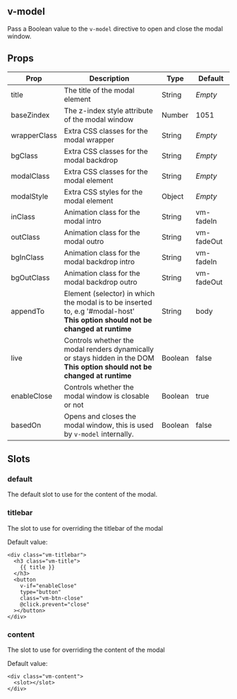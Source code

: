 ## v-model
Pass a Boolean value to the ```v-model``` directive to open and close the modal window.

## Props
<table class="table table-bordered">
  <thead>
    <tr>
      <th>Prop</th>
      <th>Description</th>
      <th>Type</th>
      <th>Default</th>
    </tr>
  </thead>
  <tbody>
    <tr>
      <td>title</td>
      <td>The title of the modal element</td>
      <td>String</td>
      <td><em>Empty</em></td>
    </tr>
    <tr>
      <td>baseZindex</td>
      <td>The z-index style attribute of the modal window</td>
      <td>Number</td>
      <td>1051</td>
    </tr>
    <tr>
      <td>wrapperClass</td>
      <td>Extra CSS classes for the modal wrapper</td>
      <td>String</td>
      <td><em>Empty</em></td>
    </tr>
    <tr>
      <td>bgClass</td>
      <td>Extra CSS classes for the modal backdrop</td>
      <td>String</td>
      <td><em>Empty</em></td>
    </tr>        
    <tr>
      <td>modalClass</td>
      <td>Extra CSS classes for the modal element</td>
      <td>String</td>
      <td><em>Empty</em></td>
    </tr>
    <tr>
      <td>modalStyle</td>
      <td>Extra CSS styles for the modal element</td>
      <td>Object</td>
      <td><em>Empty</em></td>
    </tr>
    <tr>
      <td>inClass</td>
      <td>Animation class for the modal intro</td>
      <td>String</td>
      <td>vm-fadeIn</td>
    </tr>
    <tr>
      <td>outClass</td>
      <td>Animation class for the modal outro</td>
      <td>String</td>
      <td>vm-fadeOut</td>
    </tr>
    <tr>
      <td>bgInClass</td>
      <td>Animation class for the modal backdrop intro</td>
      <td>String</td>
      <td>vm-fadeIn</td>
    </tr>
    <tr>
      <td>bgOutClass</td>
      <td>Animation class for the modal backdrop outro</td>
      <td>String</td>
      <td>vm-fadeOut</td>
    </tr>    
    <tr>
      <td>appendTo</td>
      <td>Element (selector) in which the modal is to be inserted to, e.g '#modal-host'<br /> <strong>This option should not be changed at runtime</strong></td>
      <td>String</td>
      <td>body</td>
    </tr>
    <tr>
      <td>live</td>
      <td>Controls whether the modal renders dynamically or stays hidden in the DOM<br /> <strong>This option should not be changed at runtime</strong></td>
      <td>Boolean</td>
      <td>false</td>
    </tr>
    <tr>
      <td>enableClose</td>
      <td>Controls whether the modal window is closable or not</td>
      <td>Boolean</td>
      <td>true</td>
    </tr>    
    <tr>
      <td>basedOn</td>
      <td>Opens and closes the modal window, this is used by <code>v-model</code> internally.</td>
      <td>Boolean</td>
      <td>false</td>
    </tr>    
  </tbody>
</table>

## Slots
### default
The default slot to use for the content of the modal.

### titlebar
The slot to use for overriding the titlebar of the modal

Default value:
``` vue
<div class="vm-titlebar">
  <h3 class="vm-title">
    {{ title }}
  </h3>
  <button
    v-if="enableClose"
    type="button"
    class="vm-btn-close"
    @click.prevent="close"
  ></button>
</div>
```

### content
The slot to use for overriding the content of the modal

Default value:
``` vue
<div class="vm-content">
  <slot></slot>
</div>
```